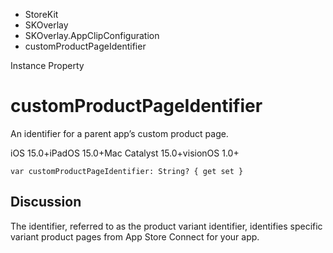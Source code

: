 

- StoreKit
- SKOverlay
- SKOverlay.AppClipConfiguration
-  customProductPageIdentifier 

Instance Property

# customProductPageIdentifier

An identifier for a parent app’s custom product page.

iOS 15.0+iPadOS 15.0+Mac Catalyst 15.0+visionOS 1.0+

``` source
var customProductPageIdentifier: String? { get set }
```

## Discussion

The identifier, referred to as the product variant identifier, identifies specific variant product pages from App Store Connect for your app.

